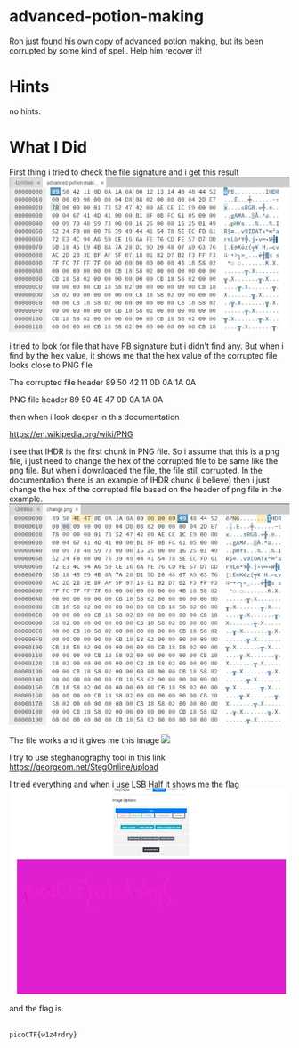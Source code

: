 # advanced-potion-making

Ron just found his own copy of advanced potion making, but its been corrupted by some kind of spell. Help him recover it!

# Hints

no hints.

# What I Did

First thing i tried to check the file signature
and i get this result
<img src="Pic_1.JPG">

i tried to look for file that have PB signature
but i didn't find any. But when i find by the hex
value, it shows me that the hex value of the corrupted
file looks close to PNG file

The corrupted file header
89 50 42 11 0D 0A 1A 0A

PNG file header
89 50 4E 47 0D 0A 1A 0A

then when i look deeper in this documentation

https://en.wikipedia.org/wiki/PNG

i see that IHDR is the first
chunk in PNG file. So i assume that this is a png file,
i just need to change the hex of the corrupted file to be
same like the png file. But when i downloaded the file,
the file still corrupted. In the documentation there is an example of
IHDR chunk (i believe) then i just change the hex of the corrupted file
based on the header of png file in the example.
<img src = "Pic_2.JPG">

The file works and it gives me this image 
<img src = "change.JPG">

I try to use steghanography tool in this link
https://georgeom.net/StegOnline/upload

I tried everything and when i use LSB Half it shows me the flag
<img src="Pic_3.JPG">

and the flag is

``` 

picoCTF{w1z4rdry} 

```

